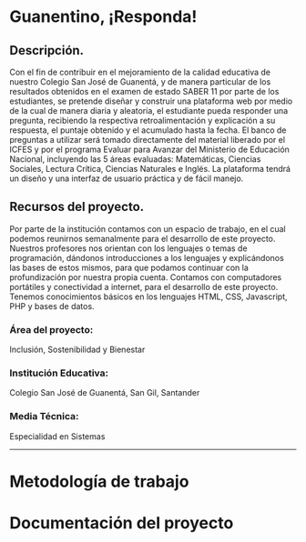 # Guanentino, ¡Responda!

## Descripción.

Con el fin de contribuir en el mejoramiento de la calidad educativa de nuestro Colegio San José de Guanentá, y de manera particular de los resultados obtenidos en el examen de estado SABER 11 por parte de los estudiantes, se pretende diseñar y construir una plataforma web por medio de la cual de manera diaria y aleatoria, el estudiante pueda responder una pregunta, recibiendo la respectiva retroalimentación y explicación a su respuesta, el puntaje obtenido y el acumulado hasta la fecha.  El banco de preguntas a utilizar será tomado directamente del material liberado por el ICFES y por el programa Evaluar para Avanzar del Ministerio de Educación Nacional, incluyendo las 5 áreas evaluadas: Matemáticas, Ciencias Sociales, Lectura Crítica, Ciencias Naturales e Inglés.  La plataforma tendrá un diseño y una interfaz de usuario práctica y de fácil manejo.

## Recursos del proyecto.

Por parte de la institución contamos con un espacio de trabajo, en el cual podemos reunirnos semanalmente para el desarrollo de este proyecto.  Nuestros profesores nos orientan con los lenguajes o temas de programación, dándonos introducciones a los lenguajes y explicándonos las bases de estos mismos, para que podamos continuar con la profundización por nuestra propia cuenta.  Contamos con computadores portátiles y conectividad a internet, para el desarrollo de este proyecto.  Tenemos conocimientos básicos en los lenguajes HTML, CSS, Javascript, PHP y bases de datos.

### Área del proyecto:
Inclusión, Sostenibilidad y Bienestar

### Institución Educativa:

Colegio San José de Guanentá, San Gil, Santander

### Media Técnica:
Especialidad en Sistemas

---

# Metodología de trabajo


# Documentación del proyecto

